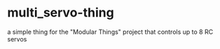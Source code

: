 # multi_servo-thing #

a simple thing for the "Modular Things" project that controls up to 8 RC servos
